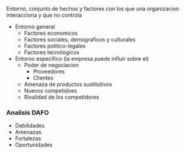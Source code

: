 Entorno, conjunto de hechos y factores con los que una organizacion interacciona y que no controla
- Entorno general
	- Factores economicos
	- Factores sociales, demograficos y culturales
	- Factores politico-legales
	- Factores tecnologicos
- Entorno especifico (la empresa puede influir sobre el)
	- Poder de negociacion
		- Proveedores
		- Clientes
	- Amenaza de productos sustitutivos
	- Nuevos competidoes
	- Rivalidad de los competidores

### Analisis DAFO
- Debilidades
- Amenazas
- Fortalezas
- Oportunidades

